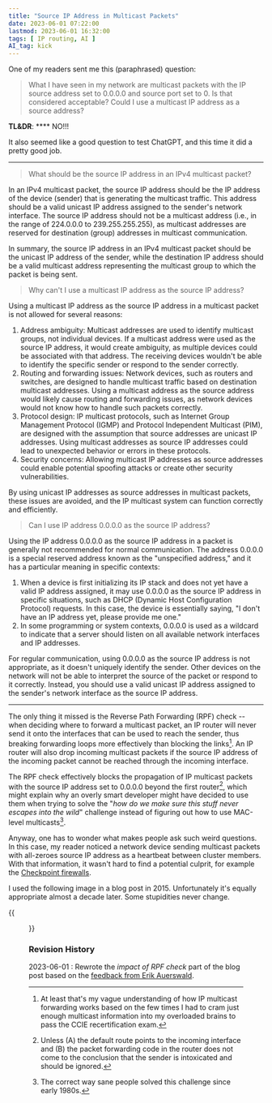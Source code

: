 ```yaml
---
title: "Source IP Address in Multicast Packets"
date: 2023-06-01 07:22:00
lastmod: 2023-06-01 16:32:00
tags: [ IP routing, AI ]
AI_tag: kick
---
```

One of my readers sent me this (paraphrased) question:

> What I have seen in my network are multicast packets with the IP source address set to 0.0.0.0 and source port set to 0. Is that considered acceptable? Could I use a multicast IP address as a source address?

**TL&DR**: **** NO!!!

It also seemed like a good question to test ChatGPT, and this time it did a pretty good job.
<!--more-->
---

> What should be the source IP address in an IPv4 multicast packet?

In an IPv4 multicast packet, the source IP address should be the IP address of the device (sender) that is generating the multicast traffic. This address should be a valid unicast IP address assigned to the sender's network interface. The source IP address should not be a multicast address (i.e., in the range of 224.0.0.0 to 239.255.255.255), as multicast addresses are reserved for destination (group) addresses in multicast communication.

In summary, the source IP address in an IPv4 multicast packet should be the unicast IP address of the sender, while the destination IP address should be a valid multicast address representing the multicast group to which the packet is being sent.

> Why can't I use a multicast IP address as the source IP address?

Using a multicast IP address as the source IP address in a multicast packet is not allowed for several reasons:

1.  Address ambiguity: Multicast addresses are used to identify multicast groups, not individual devices. If a multicast address were used as the source IP address, it would create ambiguity, as multiple devices could be associated with that address. The receiving devices wouldn't be able to identify the specific sender or respond to the sender correctly.
2.  Routing and forwarding issues: Network devices, such as routers and switches, are designed to handle multicast traffic based on destination multicast addresses. Using a multicast address as the source address would likely cause routing and forwarding issues, as network devices would not know how to handle such packets correctly.
3.  Protocol design: IP multicast protocols, such as Internet Group Management Protocol (IGMP) and Protocol Independent Multicast (PIM), are designed with the assumption that source addresses are unicast IP addresses. Using multicast addresses as source IP addresses could lead to unexpected behavior or errors in these protocols.
4.  Security concerns: Allowing multicast IP addresses as source addresses could enable potential spoofing attacks or create other security vulnerabilities.

By using unicast IP addresses as source addresses in multicast packets, these issues are avoided, and the IP multicast system can function correctly and efficiently.

> Can I use IP address 0.0.0.0 as the source IP address?

Using the IP address 0.0.0.0 as the source IP address in a packet is generally not recommended for normal communication. The address 0.0.0.0 is a special reserved address known as the "unspecified address," and it has a particular meaning in specific contexts:

1.  When a device is first initializing its IP stack and does not yet have a valid IP address assigned, it may use 0.0.0.0 as the source IP address in specific situations, such as DHCP (Dynamic Host Configuration Protocol) requests. In this case, the device is essentially saying, "I don't have an IP address yet, please provide me one."
2.  In some programming or system contexts, 0.0.0.0 is used as a wildcard to indicate that a server should listen on all available network interfaces and IP addresses.

For regular communication, using 0.0.0.0 as the source IP address is not appropriate, as it doesn't uniquely identify the sender. Other devices on the network will not be able to interpret the source of the packet or respond to it correctly. Instead, you should use a valid unicast IP address assigned to the sender's network interface as the source IP address.

---

The only thing it missed is the Reverse Path Forwarding (RPF) check -- when deciding where to forward a multicast packet, an IP router will never send it onto the interfaces that can be used to reach the sender, thus breaking forwarding loops more effectively than blocking the links[^MU]. An IP router will also drop incoming multicast packets if the source IP address of the incoming packet cannot be reached through the incoming interface.

The RPF check effectively blocks the propagation of IP multicast packets with the source IP address set to 0.0.0.0 beyond the first router[^DR], which might explain why an overly smart developer might have decided to use them when trying to solve the "_how do we make sure this stuff never escapes into the wild_" challenge instead of figuring out how to use MAC-level multicasts[^DN].

[^MU]: At least that's my vague understanding of how IP multicast forwarding works based on the few times I had to cram just enough multicast information into my overloaded brains to pass the CCIE recertification exam.

[^DR]: Unless (A) the default route points to the incoming interface and (B) the packet forwarding code in the router does not come to the conclusion that the sender is intoxicated and should be ignored.

[^DN]: The correct way sane people solved this challenge since early 1980s.

Anyway, one has to wonder what makes people ask such weird questions. In this case, my reader noticed a network device sending multicast packets with all-zeroes source IP address as a heartbeat between cluster members. With that information, it wasn't hard to find a potential culprit, for example the [Checkpoint firewalls](https://community.checkpoint.com/t5/Security-Gateways/CCP-packets-sent-to-network-address-instead-of-broadcast-address/td-p/65793).

I used the following image in a blog post in 2015. Unfortunately it's equally appropriate almost a decade later. Some stupidities never change.

{{<figure src="/2015/11/s500-Enough+of+this+shit.jpg">}}

### Revision History

2023-06-01
: Rewrote the _impact of RPF check_ part of the blog post based on the [feedback from Erik Auerswald](/2023/06/multicast-source-address.html#1851).